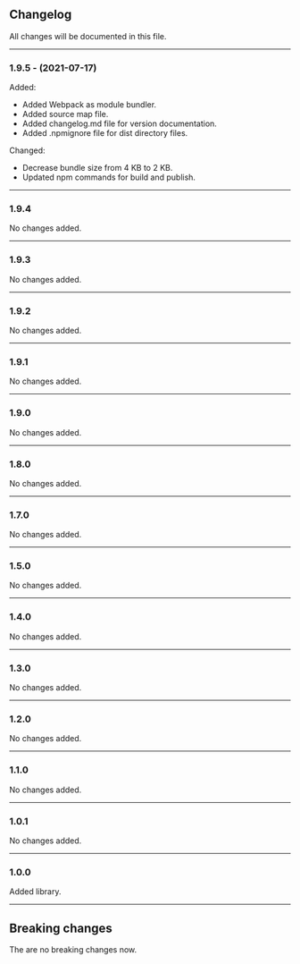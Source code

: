 ## Changelog

All changes will be documented in this file.

---

### 1.9.5 - (2021-07-17)
Added:
- Added Webpack as module bundler.
- Added source map file.
- Added changelog.md file for version documentation.
- Added .npmignore file for dist directory files.

Changed:
- Decrease bundle size from 4 KB to 2 KB.
- Updated npm commands for build and publish.

---

### 1.9.4
No changes added.

---

### 1.9.3
No changes added.

---

### 1.9.2
No changes added.

---

### 1.9.1
No changes added.

---

### 1.9.0
No changes added.

---

### 1.8.0
No changes added.

---

### 1.7.0
No changes added.

---

### 1.5.0
No changes added.

---

### 1.4.0
No changes added.

---

### 1.3.0
No changes added.

---

### 1.2.0
No changes added.

---

### 1.1.0
No changes added.

---

### 1.0.1
No changes added.

---

### 1.0.0
Added library.

---

## Breaking changes

The are no breaking changes now.
